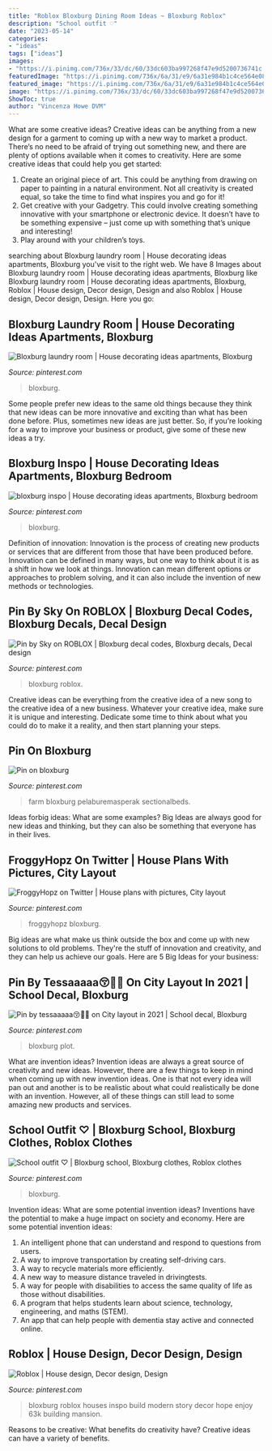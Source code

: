 ```yaml
---
title: "Roblox Bloxburg Dining Room Ideas ~ Bloxburg Roblox"
description: "School outfit ♡︎"
date: "2023-05-14"
categories:
- "ideas"
tags: ["ideas"]
images:
- "https://i.pinimg.com/736x/33/dc/60/33dc603ba997268f47e9d5200736741c.jpg"
featuredImage: "https://i.pinimg.com/736x/6a/31/e9/6a31e984b1c4ce564e08f76b067566af.jpg"
featured_image: "https://i.pinimg.com/736x/6a/31/e9/6a31e984b1c4ce564e08f76b067566af.jpg"
image: "https://i.pinimg.com/736x/33/dc/60/33dc603ba997268f47e9d5200736741c.jpg"
ShowToc: true
author: "Vincenza Howe DVM"
---
```



What are some creative ideas?
Creative ideas can be anything from a new design for a garment to coming up with a new way to market a product. There’s no need to be afraid of trying out something new, and there are plenty of options available when it comes to creativity. Here are some creative ideas that could help you get started: 
1. Create an original piece of art. This could be anything from drawing on paper to painting in a natural environment. Not all creativity is created equal, so take the time to find what inspires you and go for it! 
2. Get creative with your Gadgetry. This could involve creating something innovative with your smartphone or electronic device. It doesn’t have to be something expensive – just come up with something that’s unique and interesting! 
3. Play around with your children’s toys.

	

		
searching about Bloxburg laundry room | House decorating ideas apartments, Bloxburg you've visit to the right web. We have 8 Images about Bloxburg laundry room | House decorating ideas apartments, Bloxburg like Bloxburg laundry room | House decorating ideas apartments, Bloxburg, Roblox | House design, Decor design, Design and also Roblox | House design, Decor design, Design. Here you go:
		
    
## Bloxburg Laundry Room | House Decorating Ideas Apartments, Bloxburg

<img loading=lazy src="https://i.pinimg.com/736x/ca/62/ce/ca62ce6530b667325ff9e5a27b913277.jpg" onerror="this.onerror=null;this.src='https://tse3.mm.bing.net/th?id=OIP.pfffO8IXe6XcKSgguKrD6AHaEA&amp;pid=15.1';" alt="Bloxburg laundry room | House decorating ideas apartments, Bloxburg">

_Source: pinterest.com_

>bloxburg. 

	

Some people prefer new ideas to the same old things because they think that new ideas can be more innovative and exciting than what has been done before. Plus, sometimes new ideas are just better. So, if you’re looking for a way to improve your business or product, give some of these new ideas a try.

    
## Bloxburg Inspo | House Decorating Ideas Apartments, Bloxburg Bedroom

<img loading=lazy src="https://i.pinimg.com/736x/88/01/0b/88010b63c64bd9b0b4c6dd3d63823b1c.jpg" onerror="this.onerror=null;this.src='https://tse2.mm.bing.net/th?id=OIP.8wNgA4gmpEk-gCbgeROGZQHaEK&amp;pid=15.1';" alt="bloxburg inspo | House decorating ideas apartments, Bloxburg bedroom">

_Source: pinterest.com_

>bloxburg. 

	

Definition of innovation:
Innovation is the process of creating new products or services that are different from those that have been produced before. Innovation can be defined in many ways, but one way to think about it is as a shift in how we look at things. Innovation can mean different options or approaches to problem solving, and it can also include the invention of new methods or technologies.

    
## Pin By Sky On ROBLOX | Bloxburg Decal Codes, Bloxburg Decals, Decal Design

<img loading=lazy src="https://i.pinimg.com/736x/6a/31/e9/6a31e984b1c4ce564e08f76b067566af.jpg" onerror="this.onerror=null;this.src='https://tse4.mm.bing.net/th?id=OIP.sTOZwjqOHnmDfnaQSw2XDwHaNK&amp;pid=15.1';" alt="Pin by Sky on ROBLOX | Bloxburg decal codes, Bloxburg decals, Decal design">

_Source: pinterest.com_

>bloxburg roblox. 

	

Creative ideas can be everything from the creative idea of a new song to the creative idea of a new business. Whatever your creative idea, make sure it is unique and interesting. Dedicate some time to think about what you could do to make it a reality, and then start planning your steps.

    
## Pin On Bloxburg

<img loading=lazy src="https://i.pinimg.com/736x/33/dc/60/33dc603ba997268f47e9d5200736741c.jpg" onerror="this.onerror=null;this.src='https://tse4.mm.bing.net/th?id=OIP.tPDfnvdUN_Gf-CcNkhBZRQHaLG&amp;pid=15.1';" alt="Pin on bloxburg">

_Source: pinterest.com_

>farm bloxburg pelaburemasperak sectionalbeds. 

	

Ideas forbig ideas: What are some examples?
Big Ideas are always good for new ideas and thinking, but they can also be something that everyone has in their lives.

    
## FroggyHopz On Twitter | House Plans With Pictures, City Layout

<img loading=lazy src="https://i.pinimg.com/736x/66/40/9f/66409f3d2527593c00fb708194b685d7.jpg" onerror="this.onerror=null;this.src='https://tse3.mm.bing.net/th?id=OIP.aHlQZ6NggWilBpJ-l7hKmgHaEh&amp;pid=15.1';" alt="FroggyHopz on Twitter | House plans with pictures, City layout">

_Source: pinterest.com_

>froggyhopz bloxburg. 

	

Big ideas are what make us think outside the box and come up with new solutions to old problems. They're the stuff of innovation and creativity, and they can help us achieve our goals. Here are 5 Big Ideas for your business: 

    
## Pin By Tessaaaaa😚🍓🤍 On City Layout In 2021 | School Decal, Bloxburg

<img loading=lazy src="https://i.pinimg.com/736x/2c/4d/4f/2c4d4fe98d974eb998f550128d8cfca4.jpg" onerror="this.onerror=null;this.src='https://tse4.mm.bing.net/th?id=OIP.B6zYW0WjpReDMMmAVTHRcAHaFj&amp;pid=15.1';" alt="Pin by tessaaaaa😚🍓🤍 on City layout in 2021 | School decal, Bloxburg">

_Source: pinterest.com_

>bloxburg plot. 

	

What are invention ideas?
Invention ideas are always a great source of creativity and new ideas. However, there are a few things to keep in mind when coming up with new invention ideas. One is that not every idea will pan out and another is to be realistic about what could realistically be done with an invention. However, all of these things can still lead to some amazing new products and services.

    
## School Outfit ♡︎ | Bloxburg School, Bloxburg Clothes, Roblox Clothes

<img loading=lazy src="https://i.pinimg.com/736x/7e/40/41/7e404170e08b72f67a87eb740d831b84.jpg" onerror="this.onerror=null;this.src='https://tse1.mm.bing.net/th?id=OIP.0u1Cgo4bF4tV6tqC2tLo6QHaDa&amp;pid=15.1';" alt="School outfit ♡︎ | Bloxburg school, Bloxburg clothes, Roblox clothes">

_Source: pinterest.com_

>bloxburg. 

	

Invention ideas: What are some potential invention ideas?
Inventions have the potential to make a huge impact on society and economy. Here are some potential invention ideas:
1. An intelligent phone that can understand and respond to questions from users. 
2. A way to improve transportation by creating self-driving cars. 
3. A way to recycle materials more efficiently. 
4. A new way to measure distance traveled in drivingtests. 
5. A way for people with disabilities to access the same quality of life as those without disabilities. 
6. A program that helps students learn about science, technology, engineering, and maths (STEM). 
7. An app that can help people with dementia stay active and connected online.

    
## Roblox | House Design, Decor Design, Design

<img loading=lazy src="https://i.pinimg.com/736x/e2/50/27/e250275061c70c97488451e68fdf2c60.jpg" onerror="this.onerror=null;this.src='https://tse2.mm.bing.net/th?id=OIP.A5sQPD5XtW9SVma9lHRN_AHaEb&amp;pid=15.1';" alt="Roblox | House design, Decor design, Design">

_Source: pinterest.com_

>bloxburg roblox houses inspo build modern story decor hope enjoy 63k building mansion. 

	

Reasons to be creative: What benefits do creativity have?
Creative ideas can have a variety of benefits.

